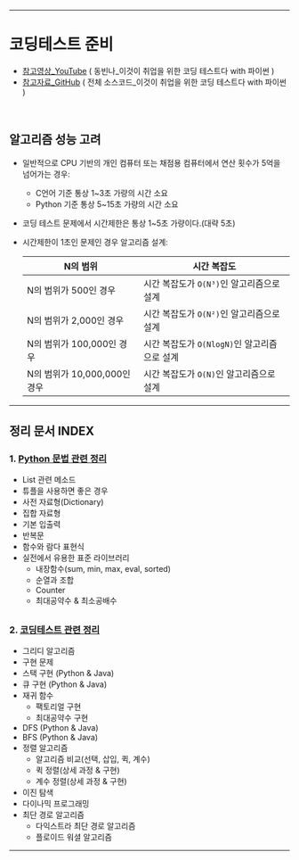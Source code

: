 ___
# 코딩테스트 준비
- [참고영상_YouTube](https://www.youtube.com/playlist?list=PLRx0vPvlEmdAghTr5mXQxGpHjWqSz0dgC) ( 동빈나_이것이 취업을 위한 코딩 테스트다 with 파이썬 )
- [참고자료_GitHub](https://github.com/ndb796/python-for-coding-test) ( 전체 소스코드_이것이 취업을 위한 코딩 테스트다 with 파이썬 )
<br>

## 알고리즘 성능 고려

- 일반적으로 CPU 기반의 개인 컴퓨터 또는 채점용 컴퓨터에서 연산 횟수가 5억을 넘어가는 경우:
  - C언어 기준 통상 1~3초 가량의 시간 소요
  - Python 기준 통상 5~15초 가량의 시간 소요
- 코딩 테스트 문제에서 시간제한은 통상 1~5초 가량이다.(대략 5초)

- 시간제한이 1초인 문제인 경우 알고리즘 설계:

  | N의 범위 | 시간 복잡도 |
  |----------|-------------|
  |N의 범위가 500인 경우        | 시간 복잡도가 `O(N³)`인 알고리즘으로 설계    |
  |N의 범위가 2,000인 경우      | 시간 복잡도가 `O(N²)`인 알고리즘으로 설계    |
  |N의 범위가 100,000인 경우    | 시간 복잡도가 `O(NlogN)`인 알고리즘으로 설계 |
  |N의 범위가 10,000,000인 경우 | 시간 복잡도가 `O(N)`인 알고리즘으로 설계     |
___
## 정리 문서 INDEX

### 1. [Python 문법 관련 정리](Python%20문법%20관련%20정리.md)
- List 관련 메소드
- 튜플을 사용하면 좋은 경우
- 사전 자료형(Dictionary)
- 집합 자료형
- 기본 입출력
- 반복문
- 함수와 람다 표현식
- 실전에서 유용한 표준 라이브러리
  - 내장함수(sum, min, max, eval, sorted)
  - 순열과 조합
  - Counter
  - 최대공약수 & 최소공배수
##
### 2. [코딩테스트 관련 정리](코딩테스트%20관련%20정리.md)
- 그리디 알고리즘
- 구현 문제
- 스택 구현 (Python & Java)
- 큐 구현 (Python & Java)
- 재귀 함수
  - 팩토리얼 구현
  - 최대공약수 구현
- DFS (Python & Java)
- BFS (Python & Java)
- 정렬 알고리즘
  - 알고리즘 비교(선택, 삽입, 퀵, 계수)
  - 퀵 정렬(상세 과정 & 구현)
  - 계수 정렬(상세 과정 & 구현)
- 이진 탐색
- 다이나믹 프로그래밍
- 최단 경로 알고리즘
  - 다익스트라 최단 경로 알고리즘
  - 플로이드 워셜 알고리즘
___